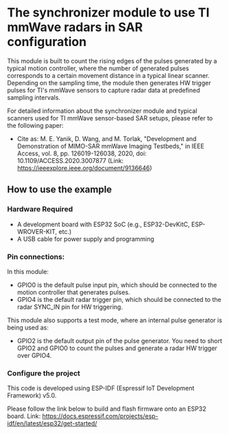 # The synchronizer module to use TI mmWave radars in SAR configuration

This module is built to count the rising edges of the pulses generated by a typical motion controller, where the number of generated pulses corresponds to a certain movement distance in a typical linear scanner. Depending on the sampling time, the module then generates HW trigger pulses for TI's mmWave sensors to capture radar data at predefined sampling intervals.

For detailed information about the synchronizer module and typical scanners used for TI mmWave sensor-based SAR setups, please refer to the following paper:

* Cite as: M. E. Yanik, D. Wang, and M. Torlak, "Development and Demonstration of MIMO-SAR mmWave Imaging Testbeds," in IEEE Access, vol. 8, pp. 126019-126038, 2020, doi: 10.1109/ACCESS.2020.3007877 (Link: https://ieeexplore.ieee.org/document/9136646)

## How to use the example

### Hardware Required

* A development board with ESP32 SoC (e.g., ESP32-DevKitC, ESP-WROVER-KIT, etc.)
* A USB cable for power supply and programming

### Pin connections:
In this module:

* GPIO0 is the default pulse input pin, which should be connected to the motion controller that generates pulses.
* GPIO4 is the default radar trigger pin, which should be connected to the radar SYNC_IN pin for HW triggering.

This module also supports a test mode, where an internal pulse generator is being used as:

* GPIO2 is the default output pin of the pulse generator. You need to short GPIO2 and GPIO0 to count the pulses and generate a radar HW trigger over GPIO4.

### Configure the project
This code is developed using ESP-IDF (Espressif IoT Development Framework) v5.0.

Please follow the link below to build and flash firmware onto an ESP32 board.
Link: https://docs.espressif.com/projects/esp-idf/en/latest/esp32/get-started/
